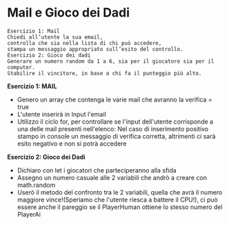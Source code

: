 # Mail e Gioco dei Dadi

```
Esercizio 1: Mail
Chiedi all’utente la sua email,
controlla che sia nella lista di chi può accedere,
stampa un messaggio appropriato sull’esito del controllo.
Esercizio 2: Gioco dei dadi
Generare un numero random da 1 a 6, sia per il giocatore sia per il computer.
Stabilire il vincitore, in base a chi fa il punteggio più alto.

```

**Esercizio 1: MAIL**

- Genero un array che contenga le varie mail che avranno la verifica = true
- L'utente inserirà in Input l'email
- Utilizzo il ciclo for, per controllare se l'input dell'utente corrisponde a una delle mail presenti nell'elenco:
  Nel caso di inserimento positivo stampo in console un messaggio di verifica corretta, altrimenti ci sarà esito negativo e non si potrà accedere

**Esercizio 2: Gioco dei Dadi**

- Dichiaro con let i giocatori che parteciperanno alla sfida
- Assegno un numero casuale alle 2 variabili che andrò a creare con math.random
- Userò il metodo del confronto tra le 2 variabili, quella che avrà il numero maggiore vince!(Speriamo che l'utente riesca a battere il CPU!), ci può essere anche il pareggio se il PlayerHuman ottiene lo stesso numero del PlayerAi
